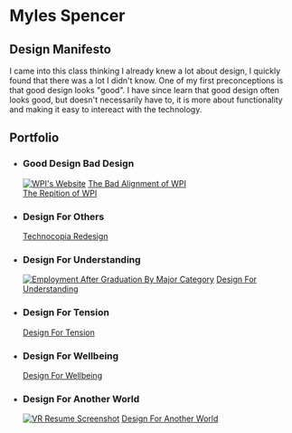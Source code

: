 # Myles Spencer
## Design Manifesto
I came into this class thinking I already knew a lot about design, I quickly found that there was a lot I didn't know. One of my first preconceptions is that good design looks "good". I have since learn that good design often looks good, but doesn't necessarily have to, it is more about functionality and making it easy to intereact with the technology.


## Portfolio
- ### Good Design Bad Design
  [![WPI's Website](https://cdn-images-1.medium.com/max/2000/1*rQ5KYrQJwkI-dX0siwcYZw.jpeg)](https://medium.com/@mylesspencer/the-bad-alignment-of-wpi-32dceb0914b8)
  [The Bad Alignment of WPI](https://medium.com/@mylesspencer/the-bad-alignment-of-wpi-32dceb0914b8)  
  [The Repition of WPI](https://medium.com/@mylesspencer/the-repetition-of-wpi-8e1e7eed6cdd)

- ### Design For Others
  [Technocopia Redesign](https://medium.com/@zack7699/technocopia-redesigned-by-jeremy-hoffman-myles-spencer-and-zackary-fitzgibbon-ee551ce40955)

- ### Design For Understanding
  [![Employment After Graduation By Major Category](https://cdn-images-1.medium.com/max/2000/1*zTmacjYr0ZxVgr03YVRGzA.jpeg)](https://medium.com/@mylesspencer/design-for-understanding-2828198506a3)
  [Design For Understanding](https://medium.com/@mylesspencer/design-for-understanding-2828198506a3)

- ### Design For Tension
  [Design For Tension](https://medium.com/@mylesspencer/design-for-tension-89f7e9bc98ff)

- ### Design For Wellbeing
  [Design For Wellbeing](https://medium.com/@mylesspencer/design-for-well-being-f4a70f1a0284)

- ### Design For Another World
  [![VR Resume Screenshot](https://cdn-images-1.medium.com/max/2000/0*7ejYSWzYuF8WCHS8)](https://medium.com/@eluthi15/design-for-another-world-group-design-doc-8e275f993a08)
  [Design For Another World](https://medium.com/@eluthi15/design-for-another-world-group-design-doc-8e275f993a08)
